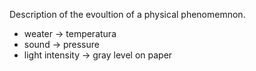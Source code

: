 Description of the evoultion of a physical phenomemnon.
- weater -> temperatura
- sound -> pressure
- light intensity -> gray level on paper

